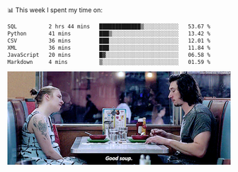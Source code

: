 📊 This week I spent my time on:
<!--START_SECTION:waka-->

```text
SQL          2 hrs 44 mins   █████████████▒░░░░░░░░░░░   53.67 %
Python       41 mins         ███▒░░░░░░░░░░░░░░░░░░░░░   13.42 %
CSV          36 mins         ███░░░░░░░░░░░░░░░░░░░░░░   12.01 %
XML          36 mins         ███░░░░░░░░░░░░░░░░░░░░░░   11.84 %
JavaScript   20 mins         █▓░░░░░░░░░░░░░░░░░░░░░░░   06.58 %
Markdown     4 mins          ▒░░░░░░░░░░░░░░░░░░░░░░░░   01.59 %
```

<!--END_SECTION:waka-->


![](goodSoup.gif)
